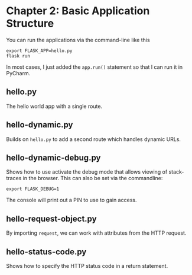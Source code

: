 # Chapter 2: Basic Application Structure

You can run the applications via the command-line like this

```shell
export FLASK_APP=hello.py
flask run
```

In most cases, I just added the `app.run()` statement so that I can run it in PyCharm.

## hello.py

The hello world app with a single route.

## hello-dynamic.py

Builds on `hello.py` to add a second route which handles dynamic URLs.

## hello-dynamic-debug.py

Shows how to use activate the debug mode that allows viewing of stack-traces in the browser. This can also be set via
the commandline:

```shell
export FLASK_DEBUG=1
```

The console will print out a PIN to use to gain access.

## hello-request-object.py

By importing `request`, we can work with attributes from the HTTP request.

## hello-status-code.py

Shows how to specify the HTTP status code in a return statement.
